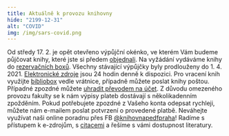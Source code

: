 ```yaml
---
title: Aktuálně k provozu knihovny
hide: "2199-12-31"
alt: "COVID"
img: /img/sars-covid.png
---
```


Od středy 17. 2. je opět otevřeno výpůjční okénko, ve kterém Vám budeme
půjčovat knihy, které jste si předem [objednali](online_objednani.html).
Na vyžádání vydáváme knihy do [rezervačních boxů](rezervacni_boxy.html).
Všechny stávající výpůjčky byly prodlouženy do 1. 4. 2021.
[Elektronické zdroje](eiz.htm) jsou 24 hodin denně k dispozici. Pro vracení
knih využijte [bibliobox](bibliobox.html) vedle vrátnice, případně můžete poslat knihy poštou.
Případné zpozdné můžete [uhradit převodem na účet](zpozdne.html). 
Z důvodu omezeného provozu fakulty se k nám výpisy plateb dostávají s
několikadenním zpožděním. Pokud potřebujete zpozdné z Vašeho konta odepsat
rychleji, můžete nám e-mailem poslat potvrzení o provedené platbě.
Neváhejte využívat naši
online poradnu přes FB [@knihovnapedfpraha](https://www.facebook.com/knihovnapedfpraha)! Radíme s přístupem k e-zdrojům, s
[citacemi](inform_vzdelavani.htm) a řešíme s vámi dostupnost literatury.
